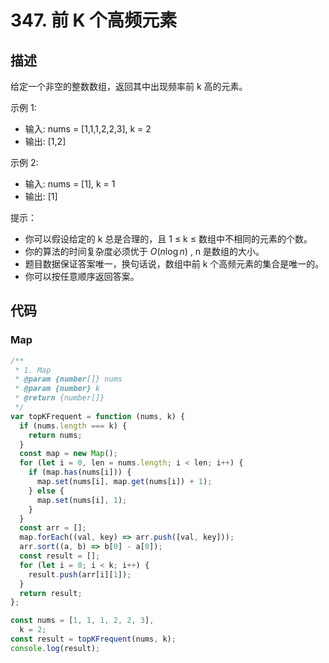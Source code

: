 # 347. 前 K 个高频元素

## 描述

给定一个非空的整数数组，返回其中出现频率前 k 高的元素。

示例 1:

-   输入: nums = [1,1,1,2,2,3], k = 2
-   输出: [1,2]

示例 2:

-   输入: nums = [1], k = 1
-   输出: [1]

提示：

-   你可以假设给定的 k 总是合理的，且 1 ≤ k ≤ 数组中不相同的元素的个数。
-   你的算法的时间复杂度必须优于 $O(n \log n)$ , n 是数组的大小。
-   题目数据保证答案唯一，换句话说，数组中前 k 个高频元素的集合是唯一的。
-   你可以按任意顺序返回答案。

## 代码

### Map

```js
/**
 * 1. Map
 * @param {number[]} nums
 * @param {number} k
 * @return {number[]}
 */
var topKFrequent = function (nums, k) {
  if (nums.length === k) {
    return nums;
  }
  const map = new Map();
  for (let i = 0, len = nums.length; i < len; i++) {
    if (map.has(nums[i])) {
      map.set(nums[i], map.get(nums[i]) + 1);
    } else {
      map.set(nums[i], 1);
    }
  }
  const arr = [];
  map.forEach((val, key) => arr.push([val, key]));
  arr.sort((a, b) => b[0] - a[0]);
  const result = [];
  for (let i = 0; i < k; i++) {
    result.push(arr[i][1]);
  }
  return result;
};

const nums = [1, 1, 1, 2, 2, 3],
  k = 2;
const result = topKFrequent(nums, k);
console.log(result);
```